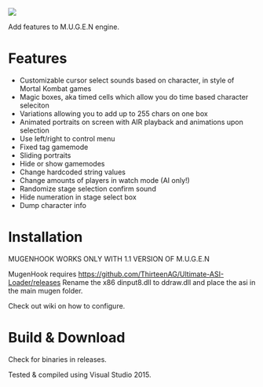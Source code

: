
![](https://raw.githubusercontent.com/ermaccer/mugenhook/master/wiki/logo.png)

Add features to M.U.G.E.N engine.

# Features
 - Customizable cursor select sounds based on character, in style of Mortal Kombat games
- Magic boxes, aka timed cells which allow you do time based character seleciton
- Variations allowing you to add up to 255 chars on one box
- Animated portraits on screen with AIR playback and animations upon selection
 - Use left/right to control menu
 - Fixed tag gamemode
 - Sliding portraits
 - Hide or show gamemodes
 - Change hardcoded string values
 - Change amounts of players in watch mode (AI only!)
 - Randomize stage selection confirm sound
- Hide numeration in stage select box
- Dump character info
 
# Installation
MUGENHOOK WORKS ONLY WITH 1.1 VERSION OF M.U.G.E.N

MugenHook requires https://github.com/ThirteenAG/Ultimate-ASI-Loader/releases
Rename the x86 dinput8.dll to ddraw.dll and place the asi in the main mugen folder.

Check out wiki on how to configure.


# Build & Download

Check for binaries in releases.

Tested & compiled using Visual Studio 2015.
